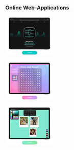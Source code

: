 ### Online Web-Applications


<a href="https://michaeltr7.github.io/Mult-e-Tool/"><img src="./Images/Mult-e-Tool.png" width="30%"></a>

<a href="https://michaeltr7.github.io/Dots and Boxes/index.html"><img src="./Images/Dots and Boxes.png" width="30%"></a>

<a href="https://michaeltr7.github.io/Polarized Squares/index.html"><img src="./Images/Polarized Squares.png" width="30%"></a>




<!--
**MichaelTr7/MichaelTr7** is a ✨ _special_ ✨ repository because its `README.md` (this file) appears on your GitHub profile.

Here are some ideas to get you started:

- 🔭 I’m currently working on ...
- 🌱 I’m currently learning ...
- 👯 I’m looking to collaborate on ...
- 🤔 I’m looking for help with ...
- 💬 Ask me about ...
- 📫 How to reach me: ...
- 😄 Pronouns: ...
- ⚡ Fun fact: ...
-->
